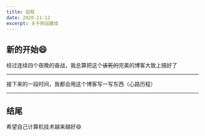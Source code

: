 ```yaml
---
title: 启程
date: 2020-11-12
excerpt: 关于网站建成
---
```

## 新的开始:smile:
经过连续四个夜晚的奋战，我总算把这个~~该死的~~完美的博客大致上搞好了
___
接下来的一段时间，我都会用这个博客写一写东西（心路历程）
___
## 结尾
希望自己计算机技术越来越好:smile:
